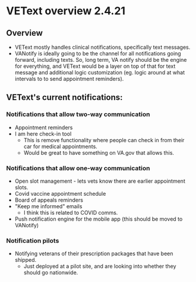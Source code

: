 # VEText overview 2.4.21

## Overview

- VEText mostly handles clinical notifications, specifically text messages.
- VANotify is ideally going to be the channel for all notifications going forward, including texts. So, long term, VA notify should be the engine for everything, and VEText would be a layer on top of that for text message and additional logic customization (eg. logic around at what intervals to to send appointment reminders).

## VEText's current notifications:

### Notifications that allow two-way communication

- Appointment reminders
- I am here check-in tool
  - This is remove functionality where people can check in from their car for medical appointments.
  - Would be great to have something on VA.gov that allows this. 

### Notifications that allow one-way communication

- Open slot management - lets vets know there are earlier appointment slots.
- Covid vaccine appointment schedule
- Board of appeals reminders
- "Keep me informed" emails 
  - I think this is related to COVID comms.
- Push notification engine for the mobile app (this should be moved to VANotify)

### Notification pilots

- Notifying veterans of their prescription packages that have been shipped. 
  - Just deployed at a pilot site, and are looking into whether they should go nationwide.

